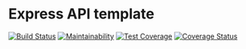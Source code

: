 # Express API template

[![Build Status](https://travis-ci.org/nginocchio/reddit-clone.svg?branch=main)](https://travis-ci.org/nginocchio/reddit-clone)
[![Maintainability](https://api.codeclimate.com/v1/badges/f747eff9709cac25662d/maintainability)](https://codeclimate.com/github/nginocchio/reddit-clone/maintainability)
[![Test Coverage](https://api.codeclimate.com/v1/badges/f747eff9709cac25662d/test_coverage)](https://codeclimate.com/github/nginocchio/reddit-clone/test_coverage)
[![Coverage Status](https://coveralls.io/repos/github/nginocchio/reddit-clone/badge.svg?branch=main)](https://coveralls.io/github/nginocchio/reddit-clone?branch=main)
